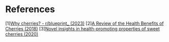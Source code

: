 # References
[1][Why cherries? - r/blueprint_ (2023)](https://www.reddit.com/r/blueprint_/comments/14a9c4v/why_cherries/)
[2][A Review of the Health Benefits of Cherries (2018)](https://www.mdpi.com/2072-6643/10/3/368)
[3][Novel insights in health-promoting properties of sweet cherries (2020)](https://www.sciencedirect.com/science/article/pii/S1756464620301699?via%3Dihub)